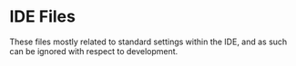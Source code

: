 # IDE Files
These files mostly related to standard settings within the IDE, and as such can be ignored with respect to development.
